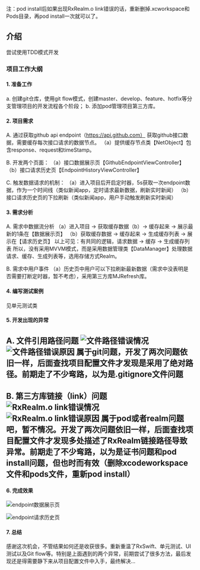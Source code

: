 注：pod install后如果出现RxRealm.o link错误的话，重新删掉.xcworkspace和Pods目录，再pod install一次就可以了。
## 介绍
尝试使用TDD模式开发

### 项目工作大纲

#### 1. 准备工作
a. 创建git仓库，使用git flow模式，创建master、develop、feature、hotfix等分支管理项目的开发流程各个阶段；
b. 添加pod管理项目第三方库。

#### 2. 项目需求
A. 通过获取github api endpoint（https://api.github.com） 获取github接口数据，需要缓存每次接口请求的数据节点。
（a）提供缓存节点类【NetObject】包含response、request和timeStamp。

B. 开发两个页面：
（a）接口数据展示页【GithubEndpointViewController】
（b）接口请求历史页【EndpointHistoryViewController】

C. 触发数据请求的机制：
（a）进入项目后开启定时器，5s获取一次endpoint数据，作为一个时间线（类似新闻app，定时请求最新数据，刷新实时新闻）
（b）接口请求历史页的下拉刷新（类似新闻app，用户手动触发刷新实时新闻）

#### 3. 需求分析
A. 需求中数据流分析
（a）进入项目 -> 获取缓存数据（b）-> 缓存起来 -> 展示最新的1条在【数据展示页】
（b）获取缓存数据 -> 缓存起来 -> 生成缓存列表 -> 展示在【请求历史页】
以上可见：有共同的逻辑，请求数据 -> 缓存 -> 生成缓存列表
所以，没有采用MVVM模式，而是采用数据管理类【DataManager】处理数据请求、缓存、生成列表等，选用存储方式Realm。

B. 需求中用户事件
（a）历史页中用户可以下拉刷新最新数据（需求中没表明是否需要打断定时器，暂不考虑），采用第三方库MJRefresh库。

#### 4. 编写测试案例
见单元测试类
#### 5. 开发出现的异常
A. 文件引用路径问题
![文件路径错误情况](./ScreenShot/file_path_error_state.png)
![文件路径错误原因](./ScreenShot/file_path_error.png)
**属于git问题，开发了两次问题依旧一样，后面查找项目配置文件才发现是采用了绝对路径。前期走了不少弯路，以为是.gitignore文件问题**
--
B. 第三方库链接（link）问题
![RxRealm.o link错误情况](./ScreenShot/rxrealm_link_error_state.png)
![RxRealm.o link错误原因](./ScreenShot/rxrealm_link_error.png)
**属于pod或者realm问题吧，暂不情况。开发了两次问题依旧一样，后面查找项目配置文件才发现多处描述了RxRealm链接路径导致异常。前期走了不少弯路，以为是证书问题和pod install问题，但也时而有效（删除xcodeworkspace文件和pods文件，重新pod install）**
--
#### 6. 完成效果
![endpoint数据展示页](./ScreenShot/EndpointScreen.png)

![endpoint请求历史页](./ScreenShot/HistoryScreen.png)

#### 7. 总结
感谢这次机会，不管结果如何还是收获很多。重新重温了RxSwift、单元测试、UI测试以及Git flow等。特别是上面遇到的两个异常，前期尝试了很多方法，最后发现还是得需要静下来从项目配置文件中入手，最终解决...
